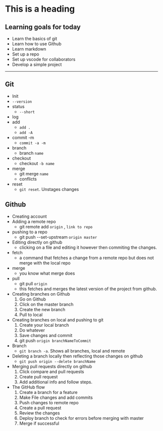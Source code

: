 # This is a heading

## Learning goals for today

- Learn the basics of git
- Learn how to use Github
- Learn markdown
- Set up a repo
- Set up vscode for collaborators
- Develop a simple project

---

## Git

- Init
- `--version`
- status
  - `--short`
- log
- add
  - `add .`
  - `add -A`
- commit -m
  - `commit -a -m`
- branch
  - branch `name`
- checkout
  - checkout `-b name`
- merge
  - git merge `name`
  - conflicts
- reset
  - `git reset`. Unstages changes

## Github

- Creating account
- Adding a remote repo
  - git remote add `origin` , `link to repo`
- pushing to a repo
  - git push --set-upstream `origin master`
- Editing directly on github
  - clicking on a file and editing it however then commiting the changes.
- fetch
  - a command that fetches a change from a remote repo but does not merge with the local repo
- merge
  - you know what merge does
- pull
  - git pull `origin`
  - this fetches and merges the latest version of the project from github.
- Creating branches on Github
  1. Go on Github
  2. Click on the master branch
  3. Create the new branch
  4. Pull to local
- Creating branches on local and pushing to git
  1. Create your local branch
  2. Do whatever
  3. Save changes and commit
  4. git push `origin branchNameToCommit`
- Branch
  - `git branch -a`. Shows all branches, local and remote
- Deleting a branch locally then reflecting those changes on github
  - `git push origin --delete branchName`
- Merging pull requests directly on github
  1. Click compare and pull requests
  2. Create pull request
  3. Add additional info and follow steps.
- The GitHub flow
  1. Create a branch for a feature
  2. Make File changes and add commits
  3. Push changes to remote repo
  4. Create a pull request
  5. Review the changes
  6. Deploy branch to check for errors before merging with master
  7. Merge if successful
